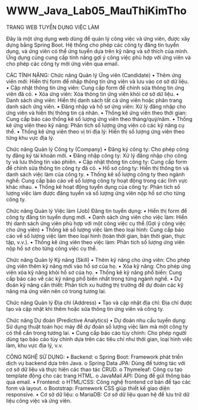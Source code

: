 # WWW_Java_Lab05_MauThiKimTho
TRANG WEB TUYỂN DỤNG VIỆC LÀM

Đây là một ứng dụng web dùng để quản lý công việc và ứng viên, được xây dựng bằng Spring Boot. 
Hệ thống cho phép các công ty đăng tin tuyển dụng, và ứng viên có thể ứng tuyển dựa trên kỹ năng và sở thích của mình. 
Ứng dụng cũng cung cấp tính năng gợi ý công việc phù hợp với ứng viên và cho phép các công ty mời ứng viên qua email.

CÁC TÍNH NĂNG:
Chức năng Quản lý Ứng viên (Candidate) 
•	Thêm ứng viên mới: Hiển thị form để nhập thông tin ứng viên và lưu vào cơ sở dữ liệu. 
•	Cập nhật thông tin ứng viên: Cung cấp form để chỉnh sửa thông tin ứng viên đã có. 
•	Xóa ứng viên: Xóa thông tin ứng viên khỏi cơ sở dữ liệu. 
•	Danh sách ứng viên: Hiển thị danh sách tất cả ứng viên hoặc phân trang danh sách ứng viên. 
•	Đăng nhập và hồ sơ ứng viên: Xử lý đăng nhập cho ứng viên và hiển thị thông tin cá nhân. 
•	Thống kê ứng viên theo thời gian: Cung cấp báo cáo thống kê số lượng ứng viên theo tháng/quý/năm. 
•	Thống kê ứng viên theo kỹ năng: Phân tích số lượng ứng viên có các kỹ năng cụ thể. 
•	Thống kê ứng viên theo vị trí địa lý: Hiển thị số lượng ứng viên theo từng khu vực địa lý.

Chức năng Quản lý Công ty (Company) 
•	Đăng ký công ty: Cho phép công ty đăng ký tài khoản mới. 
•	Đăng nhập công ty: Xử lý đăng nhập cho công ty và lưu thông tin vào phiên. 
•	Cập nhật thông tin công ty: Cung cấp form để chỉnh sửa thông tin công ty đã có. 
•	Hồ sơ công ty: Hiển thị thông tin và danh sách việc làm của công ty. 
•	Thống kê số lượng công ty theo ngành nghề: Cung cấp báo cáo về số lượng công ty hoạt động trong các lĩnh vực khác nhau. 
•	Thống kê hoạt động tuyển dụng của công ty: Phân tích số lượng việc làm được đăng tuyển và số lượng ứng viên nộp hồ sơ cho từng công ty. 

Chức năng Quản lý Việc làm (Job) Đăng tin tuyển dụng: 
•	Hiển thị form để công ty đăng tin tuyển dụng mới. 
•	Danh sách ứng viên cho việc làm: Hiển thị danh sách ứng viên phù hợp với một công việc cụ thể.(Gợi ý công việc cho ứng viên)
•	Thống kê số lượng việc làm theo loại hình: Cung cấp báo cáo về số lượng việc làm theo loại hình (toàn thời gian, bán thời gian, thực tập, v.v.). 
•	Thống kê ứng viên theo việc làm: Phân tích số lượng ứng viên nộp hồ sơ cho từng công việc cụ thể. 

Chức năng Quản lý Kỹ năng (Skill) 
•	Thêm kỹ năng cho ứng viên: Cho phép ứng viên thêm kỹ năng mới vào hồ sơ của họ. 
•	Xóa kỹ năng: Cho phép ứng viên xóa kỹ năng khỏi hồ sơ của họ. 
•	Thống kê kỹ năng phổ biến: Cung cấp báo cáo về các kỹ năng phổ biến nhất trong từng ngành nghề. 
•	Dự đoán kỹ năng cần thiết: Phân tích xu hướng thị trường để dự đoán các kỹ năng mà ứng viên nên có trong tương lai. 

Chức năng Quản lý Địa chỉ (Address) 
•	Tạo và cập nhật địa chỉ: Địa chỉ được tạo và cập nhật khi thêm hoặc sửa thông tin ứng viên và công ty. 

Chức năng Dự đoán (Predictive Analytics) 
•	Dự đoán nhu cầu tuyển dụng: Sử dụng thuật toán học máy để dự đoán số lượng việc làm mà một công ty có thể cần trong tương lai. 
•	Cung cấp báo cáo tùy chỉnh: Cho phép người dùng tạo báo cáo tùy chỉnh dựa trên các tiêu chí như thời gian, loại hình việc làm, khu vực địa lý, v.v.

CÔNG NGHỆ SỬ DỤNG:
•	Backend:
o	Spring Boot: Framework phát triển dịch vụ backend dựa trên Java.
o	Spring Data JPA: Dùng để tương tác với cơ sở dữ liệu và thực hiện các thao tác CRUD.
o	Thymeleaf: Công cụ tạo template động cho các trang HTML.
o	JavaMail API: Dùng để gửi thông báo qua email.
•	Frontend:
o	HTML/CSS: Công nghệ frontend cơ bản để tạo các form và layout.
o	Bootstrap: Framework CSS giúp thiết kế giao diện responsive.
•	Cơ sở dữ liệu:
o	MariaDB: Cơ sở dữ liệu quan hệ để lưu trữ dữ liệu công việc và ứng viên.

